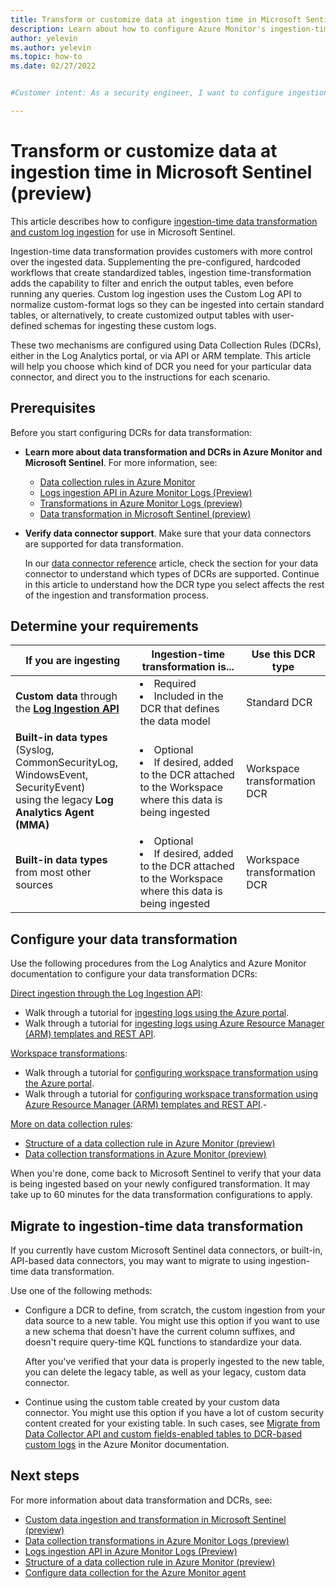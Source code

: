 ```yaml
---
title: Transform or customize data at ingestion time in Microsoft Sentinel (preview)
description: Learn about how to configure Azure Monitor's ingestion-time data transformation for use with Microsoft Sentinel.
author: yelevin
ms.author: yelevin
ms.topic: how-to
ms.date: 02/27/2022


#Customer intent: As a security engineer, I want to configure ingestion-time data transformation and custom log ingestion so that I can control, filter, and enrich data before it is ingested into Microsoft Sentinel.

---
```


# Transform or customize data at ingestion time in Microsoft Sentinel (preview)

This article describes how to configure [ingestion-time data transformation and custom log ingestion](data-transformation.md) for use in Microsoft Sentinel.

Ingestion-time data transformation provides customers with more control over the ingested data. Supplementing the pre-configured, hardcoded workflows that create standardized tables, ingestion time-transformation adds the capability to filter and enrich the output tables, even before running any queries. Custom log ingestion uses the Custom Log API to normalize custom-format logs so they can be ingested into certain standard tables, or alternatively, to create customized output tables with user-defined schemas for ingesting these custom logs.

These two mechanisms are configured using Data Collection Rules (DCRs), either in the Log Analytics portal, or via API or ARM template. This article will help you choose which kind of DCR you need for your particular data connector, and direct you to the instructions for each scenario.

## Prerequisites

Before you start configuring DCRs for data transformation:

- **Learn more about data transformation and DCRs in Azure Monitor and Microsoft Sentinel**. For more information, see:

    - [Data collection rules in Azure Monitor](../azure-monitor/essentials/data-collection-rule-overview.md)
    - [Logs ingestion API in Azure Monitor Logs (Preview)](../azure-monitor/logs/logs-ingestion-api-overview.md)
    - [Transformations in Azure Monitor Logs (preview)](../azure-monitor/essentials/data-collection-transformations.md)
    - [Data transformation in Microsoft Sentinel (preview)](data-transformation.md)

- **Verify data connector support**. Make sure that your data connectors are supported for data transformation.

    In our [data connector reference](data-connectors-reference.md) article, check the section for your data connector to understand which types of DCRs are supported. Continue in this article to understand how the DCR type you select affects the rest of the ingestion and transformation process.

## Determine your requirements

| If you are ingesting | Ingestion-time transformation is... | Use this DCR type |
| -------------------- | ---------------------------- | ----------------- |
| **Custom data** through <br>the [**Log Ingestion API**](../azure-monitor/logs/logs-ingestion-api-overview.md) | <li>Required<li>Included in the DCR that defines the data model | Standard DCR |
| **Built-in data types** <br>(Syslog, CommonSecurityLog, WindowsEvent, SecurityEvent) <br>using the legacy **Log Analytics Agent (MMA)** | <li>Optional<li>If desired, added to the DCR attached to the Workspace where this data is being ingested | Workspace transformation DCR |
| **Built-in data types** <br>from most other sources | <li>Optional<li>If desired, added to the DCR attached to the Workspace where this data is being ingested | Workspace transformation DCR |




## Configure your data transformation

Use the following procedures from the Log Analytics and Azure Monitor documentation to configure your data transformation DCRs:

[Direct ingestion through the Log Ingestion API](../azure-monitor/logs/logs-ingestion-api-overview.md):
- Walk through a tutorial for [ingesting logs using the Azure portal](../azure-monitor/logs/tutorial-logs-ingestion-portal.md).
- Walk through a tutorial for [ingesting logs using Azure Resource Manager (ARM) templates and REST API](../azure-monitor/logs/tutorial-logs-ingestion-api.md).

[Workspace transformations](../azure-monitor/essentials/data-collection-transformations-workspace.md):
- Walk through a tutorial for [configuring workspace transformation using the Azure portal](../azure-monitor/logs/tutorial-workspace-transformations-portal.md).
- Walk through a tutorial for [configuring workspace transformation using Azure Resource Manager (ARM) templates and REST API](../azure-monitor/logs/tutorial-workspace-transformations-api.md).- 

[More on data collection rules](../azure-monitor/essentials/data-collection-rule-overview.md):
- [Structure of a data collection rule in Azure Monitor (preview)](../azure-monitor/essentials/data-collection-rule-structure.md)
- [Data collection transformations in Azure Monitor (preview)](../azure-monitor/essentials/data-collection-transformations.md)


When you're done, come back to Microsoft Sentinel to verify that your data is being ingested based on your newly configured transformation. It may take up to 60 minutes for the data transformation configurations to apply.


## Migrate to ingestion-time data transformation

If you currently have custom Microsoft Sentinel data connectors, or built-in, API-based data connectors, you may want to migrate to using ingestion-time data transformation.

Use one of the following methods:

- Configure a DCR to define, from scratch, the custom ingestion from your data source to a new table. You might use this option if you want to use a new schema that doesn't have the current column suffixes, and doesn't require query-time KQL functions to standardize your data.

    After you've verified that your data is properly ingested to the new table, you can delete the legacy table, as well as your legacy, custom data connector.

- Continue using the custom table created by your custom data connector. You might use this option if you have a lot of custom security content created for your existing table. In such cases, see [Migrate from Data Collector API and custom fields-enabled tables to DCR-based custom logs](../azure-monitor/logs/custom-logs-migrate.md) in the Azure Monitor documentation.

## Next steps

For more information about data transformation and DCRs, see:

- [Custom data ingestion and transformation in Microsoft Sentinel (preview)](data-transformation.md)
- [Data collection transformations in Azure Monitor Logs (preview)](../azure-monitor/essentials/data-collection-transformations.md)
- [Logs ingestion API in Azure Monitor Logs (Preview)](../azure-monitor/logs/logs-ingestion-api-overview.md)
- [Structure of a data collection rule in Azure Monitor (preview)](../azure-monitor/essentials/data-collection-rule-structure.md)
- [Configure data collection for the Azure Monitor agent](../azure-monitor/agents/azure-monitor-agent-data-collection.md)
